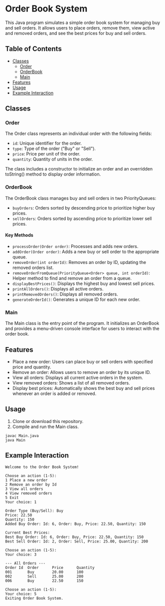 # Order Book System
This Java program simulates a simple order book system for managing buy and sell orders. It allows users to place orders, remove them, view active and removed orders, and see the best prices for buy and sell orders.

## Table of Contents
- [Classes](##Classes)
  - [Order](###Order)
  - [OrderBook](###OrderBook)
  - [Main](###Main)
- [Features](##Features)
- [Usage](##Usage)
- [Example Interaction](##ExampleInteraction)
  
## Classes
### Order
The Order class represents an individual order with the following fields:

- `id`: Unique identifier for the order.
- `type`: Type of the order ("Buy" or "Sell").
- `price`: Price per unit of the order.
- `quantity`: Quantity of units in the order.
  
The class includes a constructor to initialize an order and an overridden toString() method to display order information.

### OrderBook
The OrderBook class manages buy and sell orders in two PriorityQueues:
- `buyOrders`: Orders sorted by descending price to prioritize higher buy prices.
- `sellOrders`: Orders sorted by ascending price to prioritize lower sell prices.
#### Key Methods
- `processOrder(Order order)`: Processes and adds new orders.
- `addOrder(Order order)`: Adds a new buy or sell order to the appropriate queue.
- `removeOrder(int orderId)`: Removes an order by ID, updating the removed orders list.
- `removeOrderFromQueue(PriorityQueue<Order> queue, int orderId)`: Helper method to find and remove an order from a queue.
- `displayBestPrices()`: Displays the highest buy and lowest sell prices.
- `printAllOrders()`: Displays all active orders.
- `printRemovedOrders()`: Displays all removed orders.
- `generateOrderId()`: Generates a unique ID for each new order.
### Main
The Main class is the entry point of the program. It initializes an OrderBook and provides a menu-driven console interface for users to interact with the order book.

## Features
- Place a new order: Users can place buy or sell orders with specified price and quantity.
- Remove an order: Allows users to remove an order by its unique ID.
- View all orders: Displays all current active orders in the system.
- View removed orders: Shows a list of all removed orders.
- Display best prices: Automatically shows the best buy and sell prices whenever an order is added or removed.
## Usage
1. Clone or download this repository.
2. Compile and run the Main class.
```
javac Main.java
java Main
```
## Example Interaction
```
Welcome to the Order Book System!

Choose an action (1-5):
1 Place a new order
2 Remove an order by Id
3 View all orders
4 View removed orders
5 Exit
Your choice: 1

Order Type (Buy/Sell): Buy
Price: 22.50
Quantity: 150
Added Buy Order: Id: 6, Order: Buy, Price: 22.50, Quantity: 150

Current Best Prices:
Best Buy Order: Id: 6, Order: Buy, Price: 22.50, Quantity: 150
Best Sell Order: Id: 2, Order: Sell, Price: 25.00, Quantity: 200

Choose an action (1-5):
Your choice: 3

--- All Orders ---
Order Id  Order      Price      Quantity
001       Buy        20.00      100
002       Sell       25.00      200
006       Buy        22.50      150

Choose an action (1-5):
Your choice: 5
Exiting Order Book System.
```
